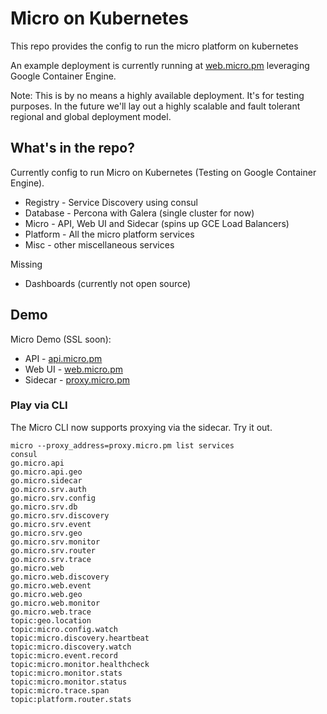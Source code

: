 # Micro on Kubernetes

This repo provides the config to run the micro platform on kubernetes

An example deployment is currently running at [web.micro.pm](http://web.micro.pm) 
leveraging Google Container Engine.

Note: This is by no means a highly available deployment. It's for testing purposes. 
In the future we'll lay out a highly scalable and fault tolerant regional and 
global deployment model.

## What's in the repo?

Currently config to run Micro on Kubernetes (Testing on Google Container Engine).

- Registry - Service Discovery using consul
- Database - Percona with Galera (single cluster for now)
- Micro - API, Web UI and Sidecar (spins up GCE Load Balancers)
- Platform - All the micro platform services
- Misc - other miscellaneous services

Missing

- Dashboards (currently not open source)

## Demo

Micro Demo (SSL soon):

- API - [api.micro.pm](http://api.micro.pm)
- Web UI - [web.micro.pm](http://web.micro.pm)
- Sidecar - [proxy.micro.pm](http://proxy.micro.pm)

### Play via CLI

The Micro CLI now supports proxying via the sidecar. Try it out.

```shell
micro --proxy_address=proxy.micro.pm list services
consul
go.micro.api
go.micro.api.geo
go.micro.sidecar
go.micro.srv.auth
go.micro.srv.config
go.micro.srv.db
go.micro.srv.discovery
go.micro.srv.event
go.micro.srv.geo
go.micro.srv.monitor
go.micro.srv.router
go.micro.srv.trace
go.micro.web
go.micro.web.discovery
go.micro.web.event
go.micro.web.geo
go.micro.web.monitor
go.micro.web.trace
topic:geo.location
topic:micro.config.watch
topic:micro.discovery.heartbeat
topic:micro.discovery.watch
topic:micro.event.record
topic:micro.monitor.healthcheck
topic:micro.monitor.stats
topic:micro.monitor.status
topic:micro.trace.span
topic:platform.router.stats
```
